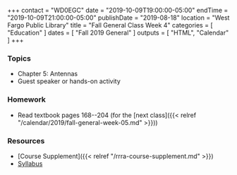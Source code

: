 +++
contact = "WD0EGC"
date = "2019-10-09T19:00:00-05:00"
endTime = "2019-10-09T21:00:00-05:00"
publishDate = "2019-08-18"
location = "West Fargo Public Library"
title = "Fall General Class Week 4"
categories = [ "Education" ]
dates = [ "Fall 2019 General" ]
outputs = [ "HTML", "Calendar" ]
+++
### Topics

* Chapter 5: Antennas
* Guest speaker or hands-on activity

### Homework

* Read textbook pages 168--204 (for the [next class]({{< relref "/calendar/2019/fall-general-week-05.md" >}}))

### Resources

* [Course Supplement]({{< relref "/rrra-course-supplement.md" >}})
* [Syllabus](/s/fXT3KpheEuGOXBG)

